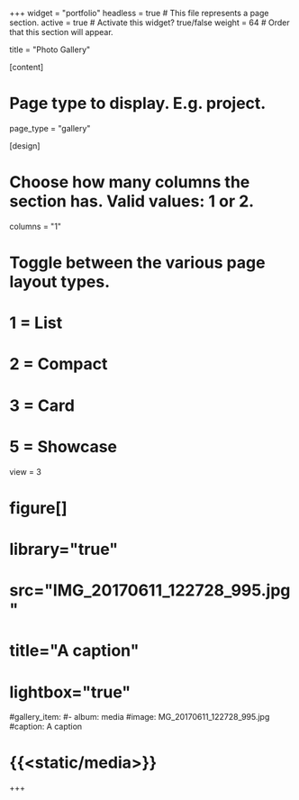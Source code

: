 +++
widget = "portfolio"
headless = true  # This file represents a page section.
active = true  # Activate this widget? true/false
weight = 64  # Order that this section will appear.

title = "Photo Gallery"

[content]
  # Page type to display. E.g. project.
  page_type = "gallery"

 [design]
  # Choose how many columns the section has. Valid values: 1 or 2.
  columns = "1"

  # Toggle between the various page layout types.
  #   1 = List
  #   2 = Compact
  #   3 = Card
  #   5 = Showcase
  view = 3

# figure[]
# library="true" 
# src="IMG_20170611_122728_995.jpg" 
# title="A caption" 
# lightbox="true"

#gallery_item:
 #- album: media
   #image: MG_20170611_122728_995.jpg
   #caption: A caption

# {{<static/media>}}
+++


